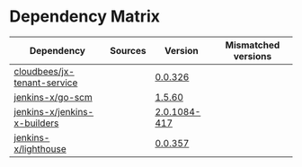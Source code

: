 # Dependency Matrix

Dependency | Sources | Version | Mismatched versions
---------- | ------- | ------- | -------------------
[cloudbees/jx-tenant-service](https://github.com/cloudbees/jx-tenant-service) |  | [0.0.326](https://github.com/cloudbees/jx-tenant-service/releases/tag/v0.0.326) | 
[jenkins-x/go-scm](https://github.com/jenkins-x/go-scm) |  | [1.5.60]() | 
[jenkins-x/jenkins-x-builders](https://github.com/jenkins-x/jenkins-x-builders) |  | [2.0.1084-417]() | 
[jenkins-x/lighthouse](https://github.com/jenkins-x/lighthouse) |  | [0.0.357]() | 

